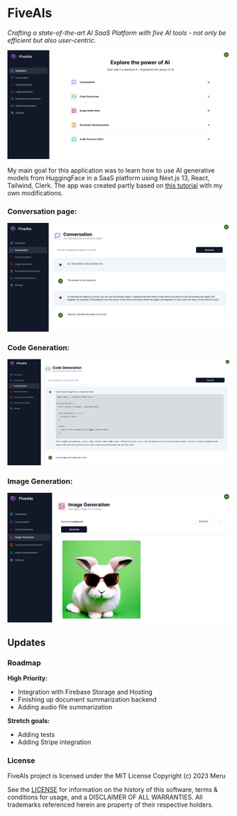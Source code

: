 # FiveAIs
_Crafting a state-of-the-art AI SaaS Platform with five AI tools - not only be efficient but also user-centric._

![Alt text](/public/image.png)

My main goal for this application was to learn how to use AI generative models from HuggingFace in a SaaS platform using Next.js 13, React, Tailwind, Clerk. The app was created partly based on [this tutorial](https://github.com/AntonioErdeljac/next13-ai-saas/tree/master) with my own modifications.

### Conversation page:

![Alt text](/public/conversation.png)

### Code Generation:

![Alt text](/public/code.png)

### Image Generation:

![Alt text](/public/imagegen.png)

## Updates

### Roadmap

**High Priority:**

* Integration with Firebase Storage and Hosting
* Finishing up document summarization backend
* Adding audio file summarization

**Stretch goals:**

* Adding tests
* Adding Stripe integration

### License

FiveAIs project is licensed under the MIT License Copyright (c) 2023 Meru 

See the [LICENSE](/LICENSE) for information on the history of this software, terms & conditions for usage, and a DISCLAIMER OF ALL WARRANTIES. All trademarks referenced herein are property of their respective holders.